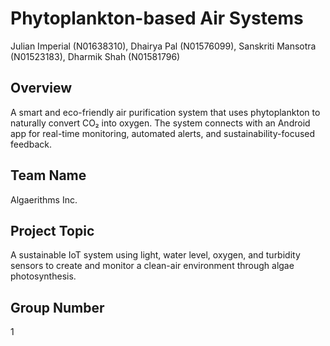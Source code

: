 # Phytoplankton-based Air Systems

Julian Imperial (N01638310), Dhairya Pal (N01576099), Sanskriti Mansotra (N01523183), Dharmik Shah (N01581796)

## Overview

A smart and eco-friendly air purification system that uses phytoplankton to naturally convert CO₂ into oxygen. The system connects with an Android app for real-time monitoring, automated alerts, and sustainability-focused feedback.

## Team Name

Algaerithms Inc.

## Project Topic

A sustainable IoT system using light, water level, oxygen, and turbidity sensors to create and monitor a clean-air environment through algae photosynthesis.

## Group Number

1
